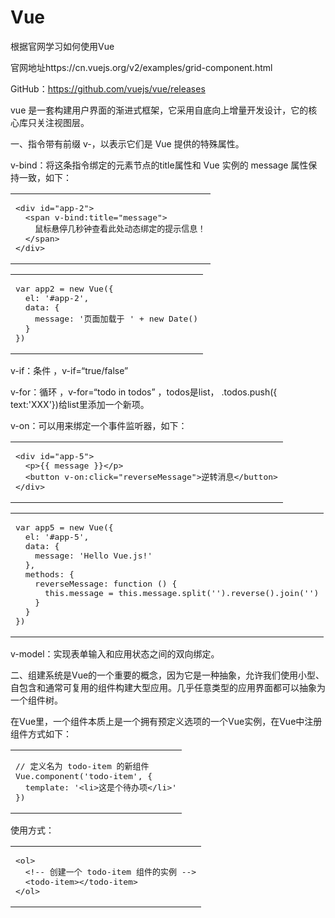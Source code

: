 # Vue
根据官网学习如何使用Vue

官网地址https://cn.vuejs.org/v2/examples/grid-component.html

GitHub：https://github.com/vuejs/vue/releases

vue 是一套构建用户界面的渐进式框架，它采用自底向上增量开发设计，它的核心库只关注视图层。

一、指令带有前缀 v-，以表示它们是 Vue 提供的特殊属性。

v-bind：将这条指令绑定的元素节点的title属性和 Vue 实例的 message 属性保持一致，如下：

<table><tbody><tr><td class="code"><pre><div class="line"><span class="tag">&lt;<span class="name">div</span> <span class="attr">id</span>=<span class="string">"app-2"</span>&gt;</span></div><div class="line">  <span class="tag">&lt;<span class="name">span</span> <span class="attr">v-bind:title</span>=<span class="string">"message"</span>&gt;</span></div><div class="line">    鼠标悬停几秒钟查看此处动态绑定的提示信息！</div><div class="line">  <span class="tag">&lt;/<span class="name">span</span>&gt;</span></div><div class="line"><span class="tag">&lt;/<span class="name">div</span>&gt;</span></div></pre></td></tr></tbody></table>

<table><tbody><tr><td class="code"><pre><div class="line"><span class="keyword">var</span> app2 = <span class="keyword">new</span> Vue({</div><div class="line">  <span class="attr">el</span>: <span class="string">'#app-2'</span>,</div><div class="line">  <span class="attr">data</span>: {</div><div class="line">    <span class="attr">message</span>: <span class="string">'页面加载于 '</span> + <span class="keyword">new</span> <span class="built_in">Date</span>()</div><div class="line">  }</div><div class="line">})</div></pre></td></tr></tbody></table>

v-if：条件 ，v-if=“true/false”

v-for：循环 ，v-for=“todo in todos” ，todos是list， .todos.push({ text:'XXX'})给list里添加一个新项。

v-on：可以用来绑定一个事件监听器，如下：

<table><tbody><tr><td class="code"><pre><div class="line"><span class="tag">&lt;<span class="name">div</span> <span class="attr">id</span>=<span class="string">"app-5"</span>&gt;</span></div><div class="line">  <span class="tag">&lt;<span class="name">p</span>&gt;</span>{{ message }}<span class="tag">&lt;/<span class="name">p</span>&gt;</span></div><div class="line">  <span class="tag">&lt;<span class="name">button</span> <span class="attr">v-on:click</span>=<span class="string">"reverseMessage"</span>&gt;</span>逆转消息<span class="tag">&lt;/<span class="name">button</span>&gt;</span></div><div class="line"><span class="tag">&lt;/<span class="name">div</span>&gt;</span></div></pre></td></tr></tbody></table>

<table><tbody><tr><td class="code"><pre><div class="line"><span class="keyword">var</span> app5 = <span class="keyword">new</span> Vue({</div><div class="line">  <span class="attr">el</span>: <span class="string">'#app-5'</span>,</div><div class="line">  <span class="attr">data</span>: {</div><div class="line">    <span class="attr">message</span>: <span class="string">'Hello Vue.js!'</span></div><div class="line">  },</div><div class="line">  <span class="attr">methods</span>: {</div><div class="line">    <span class="attr">reverseMessage</span>: <span class="function"><span class="keyword">function</span> (<span class="params"></span>) </span>{</div><div class="line">      <span class="keyword">this</span>.message = <span class="keyword">this</span>.message.split(<span class="string">''</span>).reverse().join(<span class="string">''</span>)</div><div class="line">    }</div><div class="line">  }</div><div class="line">})</div></pre></td></tr></tbody></table>

v-model：实现表单输入和应用状态之间的双向绑定。

二、组建系统是Vue的一个重要的概念，因为它是一种抽象，允许我们使用小型、自包含和通常可复用的组件构建大型应用。几乎任意类型的应用界面都可以抽象为一个组件树。

在Vue里，一个组件本质上是一个拥有预定义选项的一个Vue实例，在Vue中注册组件方式如下：

<table><tbody><tr><td class="code"><pre><div class="line"><span class="comment">// 定义名为 todo-item 的新组件</span></div><div class="line">Vue.component(<span class="string">'todo-item'</span>, {</div><div class="line">  <span class="attr">template</span>: <span class="string">'&lt;li&gt;这是个待办项&lt;/li&gt;'</span></div><div class="line">})</div></pre></td></tr></tbody></table>

使用方式：

<table><tbody><tr><td class="code"><pre><div class="line"><span class="tag">&lt;<span class="name">ol</span>&gt;</span></div><div class="line">  <span class="comment">&lt;!-- 创建一个 todo-item 组件的实例 --&gt;</span></div><div class="line">  <span class="tag">&lt;<span class="name">todo-item</span>&gt;</span><span class="tag">&lt;/<span class="name">todo-item</span>&gt;</span></div><div class="line"><span class="tag">&lt;/<span class="name">ol</span>&gt;</span></div></pre></td></tr></tbody></table>
